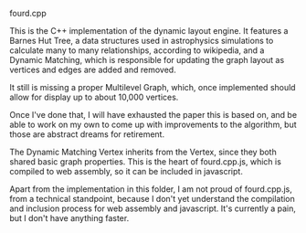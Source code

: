 fourd.cpp

This is the C++ implementation of the dynamic layout engine. It features a Barnes Hut Tree, a data structures used in astrophysics simulations to calculate many to many relationships, according to wikipedia, and a Dynamic Matching, which is responsible for updating the graph layout as vertices and edges are added and removed. 

It still is missing a proper Multilevel Graph, which, once implemented should allow for display up to about 10,000 vertices. 

Once I've done that, I will have exhausted the paper this is based on, and be able to work on my own to come up with improvements to the algorithm, but those are abstract dreams for retirement. 

The Dynamic Matching Vertex inherits from the Vertex, since they both shared basic graph properties. This is the heart of fourd.cpp.js, which is compiled to web assembly, so it can be included in javascript. 

Apart from the implementation in this folder, I am not proud of fourd.cpp.js, from a technical standpoint, because I don't yet understand the compilation and inclusion process for web assembly and javascript. It's currently a pain, but I don't have anything faster. 
